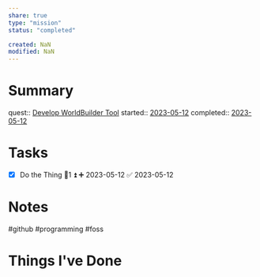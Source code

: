 ```yaml
---
share: true
type: "mission"
status: "completed"

created: NaN 
modified: NaN
---
```

 
# Summary
quest:: [Develop WorldBuilder Tool](./Develop%20WorldBuilder%20Tool.md)
started:: [2023-05-12](./2023-05-12.md)
completed:: [2023-05-12](./2023-05-12.md)
# Tasks
- [x] Do the Thing  🥄1 ⏫ ➕ 2023-05-12 ✅ 2023-05-12
# Notes
#github #programming #foss

# Things I've Done